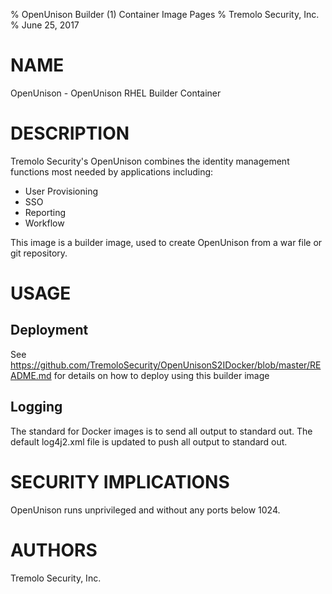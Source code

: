 % OpenUnison Builder (1) Container Image Pages
% Tremolo Security, Inc.
% June 25, 2017

# NAME
OpenUnison \- OpenUnison RHEL Builder Container

# DESCRIPTION

Tremolo Security's OpenUnison combines the identity management functions most needed by applications including:

* User Provisioning
* SSO
* Reporting
* Workflow

This image is a builder image, used to create OpenUnison from a war file or git repository.  

# USAGE

## Deployment

See https://github.com/TremoloSecurity/OpenUnisonS2IDocker/blob/master/README.md for details on how to deploy using this builder image

## Logging

The standard for Docker images is to send all output to standard out.  The default log4j2.xml file is updated to push all output to standard out.


# SECURITY IMPLICATIONS

OpenUnison runs unprivileged and without any ports below 1024.

# AUTHORS
Tremolo Security, Inc.
